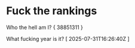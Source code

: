 # Fuck the rankings

Who the hell am I?
{ 38851311 }

What fucking year is it?
[ 2025-07-31T16:26:40Z ]
